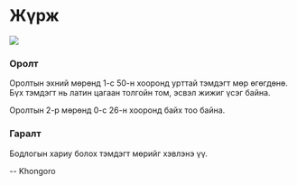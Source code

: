 Жүрж
====
![][1]


### Оролт
Оролтын эхний мөрөнд $1$-с $50$-н хооронд урттай тэмдэгт мөр өгөгдөнө. Бүх
тэмдэгт нь латин цагаан толгойн том, эсвэл жижиг үсэг байна.

Оролтын 2-р мөрөнд $0$-с $26$-н хооронд байх тоо байна.


### Гаралт
Бодлогын хариу болох тэмдэгт мөрийг хэвлэнэ үү.

  [1]: http://espresso.codeforces.com/073b95f13a9d2b8600bfef159c1191752c7b4f9a.png

-- Khongoro
